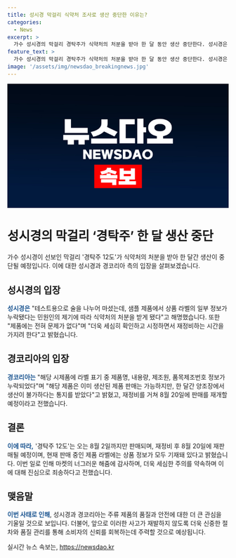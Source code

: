 ```yaml
---
title: 성시경 막걸리 식약처 조사로 생산 중단한 이유는?
categories:
  - News
excerpt: >
  가수 성시경의 막걸리 경탁주가 식약처의 처분을 받아 한 달 동안 생산 중단한다. 성시경은 미흡한 부분에 대해 사과하며, 앞으로는 더욱 세심히 확인하고 시정할 것이라고 전했다. 또한, 제품 재정비를 거쳐 8월 20일에 다시 판매를 재개할 계획이라고 밝혔으며, 현재 판매 중인 제품 라벨에는 모든 상품 정보가 기재되어 있다고 전했다. 이에 대한 경코리아의 사과와 재정비 계획 또한 공개되었다.
feature_text: >
  가수 성시경의 막걸리 경탁주가 식약처의 처분을 받아 한 달 동안 생산 중단한다. 성시경은 미흡한 부분에 대해 사과하며, 앞으로는 더욱 세심히 확인하고 시정할 것이라고 전했다. 또한, 제품 재정비를 거쳐 8월 20일에 다시 판매를 재개할 계획이라고 밝혔으며, 현재 판매 중인 제품 라벨에는 모든 상품 정보가 기재되어 있다고 전했다. 이에 대한 경코리아의 사과와 재정비 계획 또한 공개되었다.
image: '/assets/img/newsdao_breakingnews.jpg'
---
```


<p><img src="/assets/img/newsdao_breakingnews.jpg" alt="bookingtag 속보" /></p>

<h1>성시경의 막걸리 ‘경탁주’ 한 달 생산 중단</h1>

<p data-ke-size="size16">가수 성시경이 선보인 막걸리 '경탁주 12도'가 식약처의 처분을 받아 한 달간 생산이 중단될 예정입니다. 이에 대한 성시경과 경코리아 측의 입장을 살펴보겠습니다.</p>

<h2 data-ke-size="size26">성시경의 입장</h2>

<p><b><span style="color: #1a5490;">성시경은</span></b> "테스트용으로 술을 나누어 마셨는데, 샘플 제품에서 상품 라벨의 일부 정보가 누락됐다는 민원인의 제기에 따라 식약처의 처분을 받게 됐다"고 해명했습니다. 또한 "제품에는 전혀 문제가 없다"며 "더욱 세심히 확인하고 시정하면서 재정비하는 시간을 가지려 한다"고 밝혔습니다.</p>

<h2 data-ke-size="size26">경코리아의 입장</h2>

<p><b><span style="color: #1a5490;">경코리아는</span></b> "해당 시제품에 라벨 표기 중 제품명, 내용량, 제조원, 품목제조번호 정보가 누락되었다"며 "해당 제품은 이미 생산된 제품 판매는 가능하지만, 한 달간 양조장에서 생산이 불가하다는 통지를 받았다"고 밝혔고, 재정비를 거쳐 8월 20일에 판매를 재개할 예정이라고 전했습니다.</p>

<h2 data-ke-size="size26">결론</h2>

<p><b><span style="color: #1a5490;">이에 따라,</span></b> '경탁주 12도'는 오는 8월 2일까지만 판매되며, 재정비 후 8월 20일에 재판매될 예정이며, 현재 판매 중인 제품 라벨에는 상품 정보가 모두 기재돼 있다고 밝혔습니다. 이번 일로 인해 마켓의 너그러운 해줌에 감사하며, 더욱 세심한 주의를 약속하며 이에 대해 진심으로 죄송하다고 전했습니다.</p>

<h2 data-ke-size="size26">맺음말</h2>

<p><b><span style="color: #1a5490;">이번 사태로 인해</span></b>, 성시경과 경코리아는 주류 제품의 품질과 안전에 대한 더 큰 관심을 기울일 것으로 보입니다. 더불어, 앞으로 이러한 사고가 재발하지 않도록 더욱 신중한 절차와 품질 관리를 통해 소비자의 신뢰를 회복하는데 주력할 것으로 예상됩니다.</p>
실시간 뉴스 속보는, <a href="https://newsdao.kr" rel="dofollow">https://newsdao.kr</a>


